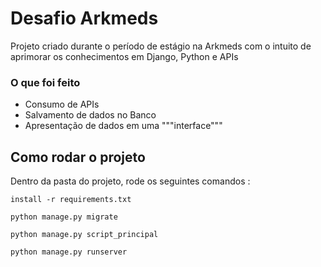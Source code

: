 
# Desafio Arkmeds 
Projeto criado durante o período de estágio na Arkmeds com o intuito de aprimorar os conhecimentos em Django, Python e APIs

### O que foi feito
- Consumo de APIs
- Salvamento de dados no Banco
- Apresentação de dados em uma """interface"""

## Como rodar o projeto
Dentro da pasta do projeto, rode os seguintes comandos :

```install -r requirements.txt```

```python manage.py migrate```

```python manage.py script_principal```

```python manage.py runserver```
